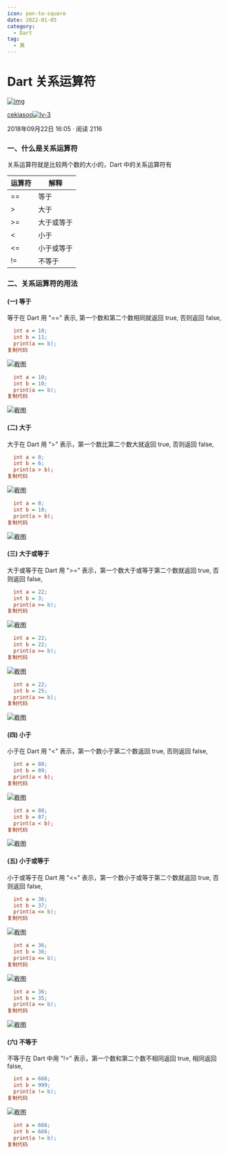```yaml
---
icon: pen-to-square
date: 2022-01-05
category:
  - Dart
tag:
  - 黄
---
```


# Dart 关系运算符

[![img](./FILES/Dart_relation_compute.md/7ada550c.webp)](https://juejin.cn/user/184373684214733)

[cekiasoo![lv-3](./FILES/Dart_relation_compute.md/3a6db764.webp)](https://juejin.cn/user/184373684214733)

2018年09月22日 16:05 ·  阅读 2116

### 一、什么是关系运算符

关系运算符就是比较两个数的大小的，Dart 中的关系运算符有

| 运算符 | 解释       |
| ------ | ---------- |
| ==     | 等于       |
| >      | 大于       |
| >=     | 大于或等于 |
| <      | 小于       |
| <=     | 小于或等于 |
| !=     | 不等于     |



### 二、关系运算符的用法

#### (一) 等于

等于在 Dart 用 "==" 表示, 第一个数和第二个数相同就返回 true, 否则返回 false,

```ini
  int a = 10;
  int b = 11;
  print(a == b);
复制代码
```



![截图](./FILES/Dart_relation_compute.md/34dd5781.png)



```ini
  int a = 10;
  int b = 10;
  print(a == b);
复制代码
```



![截图](./FILES/Dart_relation_compute.md/72b80311.png)



#### (二) 大于

大于在 Dart 用 ">" 表示，第一个数比第二个数大就返回 true, 否则返回 false,

```ini
  int a = 8;
  int b = 6;
  print(a > b);
复制代码
```



![截图](./FILES/Dart_relation_compute.md/6611e313.png)



```ini
  int a = 8;
  int b = 10;
  print(a > b);
复制代码
```



![截图](./FILES/Dart_relation_compute.md/38a160d3.png)



#### (三) 大于或等于

大于或等于在 Dart 用 ">=" 表示，第一个数大于或等于第二个数就返回 true, 否则返回 false,

```ini
  int a = 22;
  int b = 3;
  print(a >= b);
复制代码
```



![截图](./FILES/Dart_relation_compute.md/8df7a678.png)



```ini
  int a = 22;
  int b = 22;
  print(a >= b);
复制代码
```



![截图](./FILES/Dart_relation_compute.md/8a6f141c.png)



```ini
  int a = 22;
  int b = 25;
  print(a >= b);
复制代码
```



![截图](./FILES/Dart_relation_compute.md/6a84fd5b.png)



#### (四) 小于

小于在 Dart 用 "<" 表示，第一个数小于第二个数返回 true, 否则返回 false,

```ini
  int a = 88;
  int b = 89;
  print(a < b);
复制代码
```



![截图](./FILES/Dart_relation_compute.md/1c781fdb.png)



```ini
  int a = 88;
  int b = 87;
  print(a < b);
复制代码
```



![截图](./FILES/Dart_relation_compute.md/61f3de7a.png)



#### (五) 小于或等于

小于或等于在 Dart 用 "<=" 表示，第一个数小于或等于第二个数就返回 true, 否则返回 false,

```ini
  int a = 36;
  int b = 37;
  print(a <= b);
复制代码
```



![截图](./FILES/Dart_relation_compute.md/3bf77087.png)



```ini
  int a = 36;
  int b = 36;
  print(a <= b);
复制代码
```



![截图](./FILES/Dart_relation_compute.md/bb29181f.png)



```ini
  int a = 36;
  int b = 35;
  print(a <= b);
复制代码
```



![截图](./FILES/Dart_relation_compute.md/73a876fa.png)



#### (六) 不等于

不等于在 Dart 中用 "!=" 表示，第一个数和第二个数不相同返回 true, 相同返回 false,

```ini
  int a = 666;
  int b = 999;
  print(a != b);
复制代码
```



![截图](./FILES/Dart_relation_compute.md/5b932ef3.png)



```ini
  int a = 666;
  int b = 666;
  print(a != b);
复制代码
```